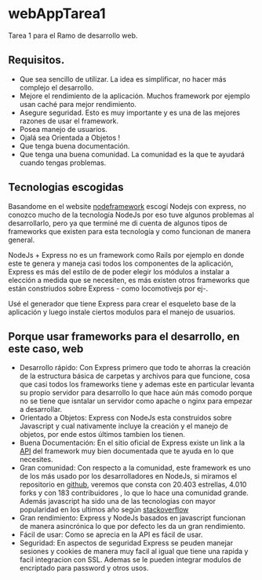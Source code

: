 # webAppTarea1
Tarea 1 para el Ramo de desarrollo web.

## Requisitos.
* Que sea sencillo de utilizar. La idea es simplificar, no hacer más complejo el desarrollo.
* Mejore el rendimiento de la aplicación. Muchos framework por ejemplo usan caché para mejor rendimiento.
* Asegure seguridad. Esto es muy importante y es una de las mejores razones de usar el framework.
* Posea manejo de usuarios.
* Ojalá sea Orientada a Objetos !
* Que tenga buena documentación.
* Que tenga una buena comunidad. La comunidad es la que te ayudará cuando tengas problemas.

## Tecnologias escogidas
Basandome en el website [nodeframework](http://nodeframework.com/) escogí Nodejs con express, no conozco mucho de la tecnología NodeJs por eso tuve algunos problemas al desarrollarlo, pero ya que terminé me di cuenta de algunos tipos de frameworks que existen para esta tecnología y como funcionan de manera general.

NodeJs + Express no es un framework como Rails por ejemplo en donde este te genera y maneja casi todos los componentes de la aplicación, Express es más del estilo de de poder elegir los módulos a instalar a elección a medida que se necesiten, es más existen otros frameworks que están constriudos sobre Express - como locomotivejs por ej-.

Usé el generador que tiene Express para crear el esqueleto base de la aplicación y luego instale ciertos modulos para el manejo de usuarios.

## Porque usar frameworks para el desarrollo, en este caso, web

* Desarrollo rápido: Con Express primero que todo te ahorras la creación de la estructura básica de carpetas y archivos para que funcione, cosa que casi todos los frameworks tiene y ademas este en particular levanta su propio servidor para desarrollo lo que hace aún más comodo porque no se tiene que isntalar un servidor como apache o nginx para empezar a desarrollar.
* Orientado a Objetos: Express con NodeJs esta construidos sobre Javascript y cual nativamente incluye la creación y el manejo de objetos, por ende estos últimos tambien los tienen.
* Buena Documentación: En el sitio oficial de Express existe un link a la [API](http://expressjs.com/es/4x/api.html) del framework muy bien documentada que te ayuda en lo que necesites.
* Gran comunidad: Con respecto a la comunidad, este framework es uno de los más usado por los desarrolladores en NodeJs, si miramos el repositorio en [github](https://github.com/expressjs), veremos que consta con 20.403 estrellas, 4.010 forks y con 183 contribuidores , lo que lo hace una comunidad grande. Además javascript ha sido una de las tecnologias con mayor popularidad en los ultimos año según [stackoverflow](http://stackoverflow.com/research/developer-survey-2015#tech)
* Gran rendimiento: Express y NodeJs basados en javascript funcionan de manera asincrónica lo que por defecto les da un gran rendimiento.
* Fácil de usar: Como se aprecia en la API es fácil de usar.
* Seguridad: En aspectos de seguridad Express se peuden manejar sesiones y cookies de manera muy facil al igual que tiene una rapida y facil integracion con SSL. Ademas se le pueden integrar modulos de encriptado para password y otros usos.
